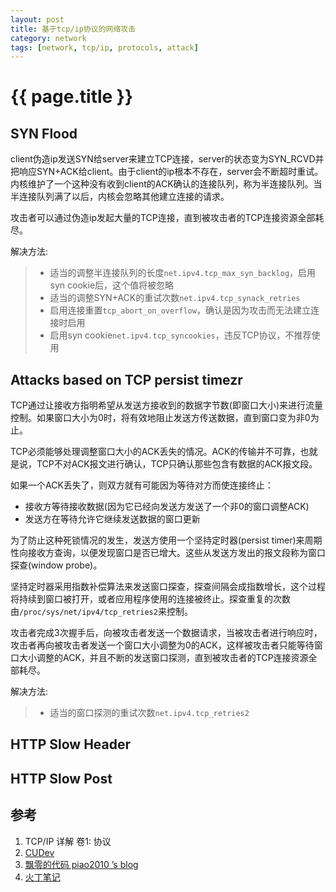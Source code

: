 ```yaml
---
layout: post
title: 基于tcp/ip协议的网络攻击
category: network
tags: [network, tcp/ip, protocols, attack]
---
```


# {{ page.title }} #

## SYN Flood ##

client伪造ip发送SYN给server来建立TCP连接，server的状态变为SYN_RCVD并把响应SYN+ACK给client。由于client的ip根本不存在，server会不断超时重试。内核维护了一个这种没有收到client的ACK确认的连接队列，称为半连接队列。当半连接队列满了以后，内核会忽略其他建立连接的请求。

攻击者可以通过伪造ip发起大量的TCP连接，直到被攻击者的TCP连接资源全部耗尽。

解决方法:

> * 适当的调整半连接队列的长度`net.ipv4.tcp_max_syn_backlog`，启用syn cookie后，这个值将被忽略
> * 适当的调整SYN+ACK的重试次数`net.ipv4.tcp_synack_retries`
> * 启用连接重置`tcp_abort_on_overflow`，确认是因为攻击而无法建立连接时启用
> * 启用syn cookie`net.ipv4.tcp_syncookies`，违反TCP协议，不推荐使用

## Attacks based on TCP persist timezr ##

TCP通过让接收方指明希望从发送方接收到的数据字节数(即窗口大小)来进行流量控制。如果窗口大小为0时，将有效地阻止发送方传送数据，直到窗口变为非0为止。

TCP必须能够处理调整窗口大小的ACK丢失的情况。ACK的传输并不可靠，也就是说，TCP不对ACK报文进行确认，TCP只确认那些包含有数据的ACK报文段。

如果一个ACK丢失了，则双方就有可能因为等待对方而使连接终止：

* 接收方等待接收数据(因为它已经向发送方发送了一个非0的窗口调整ACK)
* 发送方在等待允许它继续发送数据的窗口更新

为了防止这种死锁情况的发生，发送方使用一个坚持定时器(persist timer)来周期性向接收方查询，以便发现窗口是否已增大。这些从发送方发出的报文段称为窗口探查(window probe)。

坚持定时器采用指数补偿算法来发送窗口探查，探查间隔会成指数增长，这个过程将持续到窗口被打开，或者应用程序使用的连接被终止。探查重复的次数由`/proc/sys/net/ipv4/tcp_retries2`来控制。

攻击者完成3次握手后，向被攻击者发送一个数据请求，当被攻击者进行响应时，攻击者再向被攻击者发送一个窗口大小调整为0的ACK，这样被攻击者只能等待窗口大小调整的ACK，并且不断的发送窗口探测，直到被攻击者的TCP连接资源全部耗尽。

解决方法:

> * 适当的窗口探测的重试次数`net.ipv4.tcp_retries2`

## HTTP Slow Header ##

## HTTP Slow Post ##

## 参考 ##

1. TCP/IP 详解 卷1: 协议
2. [CUDev](http://blog.chinaunix.net/uid/20357359.html "CUDev")
3. [飘零的代码 piao2010 ’s blog](http://www.piao2010.com/ "飘零的代码 piao2010 ’s blog")
4. [火丁笔记](http://huoding.com/ "火丁笔记")
